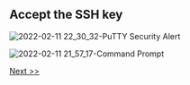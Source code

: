 ## Accept the SSH key
![2022-02-11 22_30_32-PuTTY Security Alert](https://user-images.githubusercontent.com/55657279/153697420-b0a57eb0-b3df-4929-8357-7b664b45cadb.png)

![2022-02-11 21_57_17-Command Prompt](https://user-images.githubusercontent.com/55657279/153614941-81fcd6e6-e010-49cf-8cc8-df0aa041526d.png)

[Next >>](3.md)

